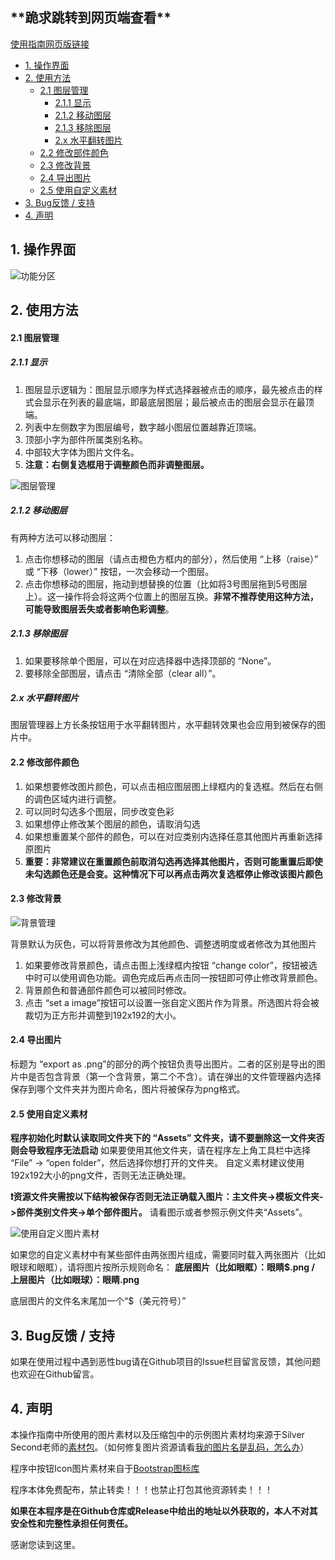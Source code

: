 <h2>**跪求跳转到网页端查看**</h2>

[使用指南网页版链接](https://github.com/YZhou0413/Graphicmaker/blob/main/Guide.md)


- [1. 操作界面](#1-操作界面)
- [2. 使用方法](#2-使用方法)
    - [2.1 图层管理](#21-图层管理)
      - [2.1.1 显示](#211-显示)
      - [2.1.2 移动图层](#212-移动图层)
      - [2.1.3 移除图层](#213-移除图层)
      - [2.x 水平翻转图片](#2x-水平翻转图片)
    - [2.2 修改部件颜色](#22-修改部件颜色)
    - [2.3 修改背景](#23-修改背景)
    - [2.4 导出图片](#24-导出图片)
    - [2.5 使用自定义素材](#25-使用自定义素材)
- [3. Bug反馈 / 支持](#3-bug反馈--支持)
- [4. 声明](#4-声明)


## 1. 操作界面
![功能分区](GuideImages//Functions.png)

## 2. 使用方法
#### 2.1 图层管理
##### 2.1.1 显示
1. 图层显示逻辑为：图层显示顺序为样式选择器被点击的顺序，最先被点击的样式会显示在列表的最底端，即最底层图层；最后被点击的图层会显示在最顶端。
2. 列表中左侧数字为图层编号，数字越小图层位置越靠近顶端。
3. 顶部小字为部件所属类别名称。
4. 中部较大字体为图片文件名。
5. **注意：右侧复选框用于调整颜色而非调整图层。**

![图层管理](GuideImages//LayerManagerGuide.png)


##### 2.1.2 移动图层
有两种方法可以移动图层：
1. 点击你想移动的图层（请点击橙色方框内的部分），然后使用 “上移（raise）” 或 “下移（lower）” 按钮，一次会移动一个图层。
2. 点击你想移动的图层，拖动到想替换的位置（比如将3号图层拖到5号图层上）。这一操作将会将这两个位置上的图层互换。**非常不推荐使用这种方法，可能导致图层丢失或者影响色彩调整**。


##### 2.1.3 移除图层
1. 如果要移除单个图层，可以在对应选择器中选择顶部的 “None”。
2. 要移除全部图层，请点击 “清除全部（clear all）”。


##### 2.x 水平翻转图片
图层管理器上方长条按钮用于水平翻转图片，水平翻转效果也会应用到被保存的图片中。


#### 2.2 修改部件颜色
1. 如果想要修改图片颜色，可以点击相应图层图上绿框内的复选框。然后在右侧的调色区域内进行调整。
2. 可以同时勾选多个图层，同步改变色彩
3. 如果想停止修改某个图层的颜色，请取消勾选
4. 如果想重置某个部件的颜色，可以在对应类别内选择任意其他图片再重新选择原图片
5. **重要：非常建议在重置颜色前取消勾选再选择其他图片，否则可能重置后即使未勾选颜色还是会变。这种情况下可以再点击两次复选框停止修改该图片颜色**


#### 2.3 修改背景
![背景管理](GuideImages//bgcolor.png)

背景默认为灰色，可以将背景修改为其他颜色、调整透明度或者修改为其他图片
1. 如果要修改背景颜色，请点击图上浅绿框内按钮 “change color”，按钮被选中时可以使用调色功能。调色完成后再点击同一按钮即可停止修改背景颜色。
2. 背景颜色和普通部件颜色可以被同时修改。
3. 点击 “set a image”按钮可以设置一张自定义图片作为背景。所选图片将会被裁切为正方形并调整到192x192的大小。


#### 2.4 导出图片
标题为 “export as .png”的部分的两个按钮负责导出图片。二者的区别是导出的图片中是否包含背景（第一个含背景，第二个不含）。请在弹出的文件管理器内选择保存到哪个文件夹并为图片命名，图片将被保存为png格式。


#### 2.5 使用自定义素材
**程序初始化时默认读取同文件夹下的 “Assets” 文件夹，请不要删除这一文件夹否则会导致程序无法启动**
如果要使用其他文件夹，请在程序左上角工具栏中选择 “File” -> “open folder”，然后选择你想打开的文件夹。
自定义素材建议使用192x192大小的png文件，否则无法正确处理。

**❗资源文件夹需按以下结构被保存否则无法正确载入图片：主文件夹->模板文件夹->部件类别文件夹->单个部件图片。**
请看图示或者参照示例文件夹“Assets”。

![使用自定义图片素材](GuideImages//useotherfolder.png)

如果您的自定义素材中有某些部件由两张图片组成，需要同时载入两张图片（比如眼球和眼眶），请将图片按所示规则命名：
**底层图片（比如眼眶）：眼睛$.png / 上层图片（比如眼球）：眼睛.png**

底层图片的文件名末尾加一个“$（美元符号）”


## 3. Bug反馈 / 支持
如果在使用过程中遇到恶性bug请在Github项目的Issue栏目留言反馈，其他问题也欢迎在Github留言。


## 4. 声明
本操作指南中所使用的图片素材以及压缩包中的示例图片素材均来源于Silver Second老师的[素材包](https://silversecond.com/WolfRPGEditor/Download.html#0)。（如何修复图片资源请看[我的图片名是乱码，怎么办](FixPic.md)）

程序中按钮Icon图片素材来自于[Bootstrap图标库](https://icons.bootcss.com/)

程序本体免费配布，禁止转卖！！！也禁止打包其他资源转卖！！！

**如果在本程序是在Github仓库或Release中给出的地址以外获取的，本人不对其安全性和完整性承担任何责任。**


感谢您读到这里。